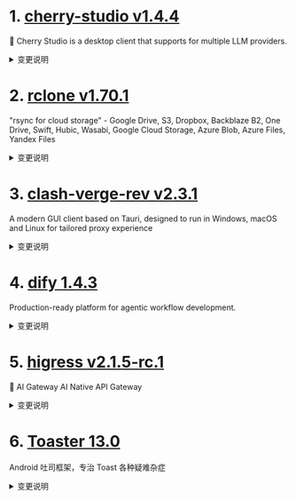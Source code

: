 
# 1. [cherry-studio v1.4.4](https://github.com/CherryHQ/cherry-studio/releases/tag/v1.4.4)  
🍒 Cherry Studio is a desktop client that supports for multiple LLM providers.
<details>
<summary>变更说明</summary>

## What's Changed

- 新功能：选择用户数据保存的目录
- 快捷助手：支持单独选择助手，支持暂停、上下文、思考过程、流式
- 划词助手：通过系统托盘菜单开关
- 翻译(Sidebar)：新增翻译设置的 Markdown 预览选项
- 新供应商：新增Vertex AI支持、新增Lanyu
- 修复API：OpenAI 响应工具使用问题、Anthropic非流式工具调用的处理、Gemini消息初始化和处理逻辑、SiliconFlow失效文生图模型、Doubao/Mistral推理控制支持
- 修复文件与内容处理：优化块检索中的图片文件处理、改进知识库搜索的重写逻辑、修复知识库创建时嵌入维度获取失败的问题
- 修复UI与交互：统一发送消息快捷键行为、多模型响应中锚点点击无法跳转的问题、输入栏回车键处理
- 修复MCP：MCP 服务器工具获取的错误处理、移除已弃用的MCP和知识库逻辑

* fix(Markdown): inline math overflow  
* feat:add cephalon provider   
* Feat/support 302ai provider  
* feat: add middleware support for provider  
* feat(Markdown): customize table to support source copying  
* feat: animate topic renaming  
* fix: start animation only if the topic should be renamed  
* feat: Support reasoning control for Doubao/Mistral models.  
* fix: token usage always display when assistant msg generation aborted  
* feat: Reduce app size  
* feat: Enhance AppUpdater for Windows installation directory support  
* refactor(CodeEditor): remove the right border of gutters  
* fix(MermaidPreview): re-render mermaid on display change  
* fix(TopicRenaming): captured activeTopic.id is outdated and causes accidental topic changing after renaming  
* refactor(ImageBlock): enhance loading state presentation and improve …  
* feat:  clean up Windows license files  
* chore(electron.vite.config): update Rollup configuration for single file packaging  
* fix(SelectionAssistant): make add custom action button bigger  
* feat: add prompt variable "username"  
* fix: model_name prompt var always use default model  
* fix: missing topic prompt on resend/regenerate and duplicate prevention  
* fix: transparent background on translate dropdown  
* fix: remove margin-bottom for loading animation  
* feat: add prompt variables docs on topic naming modal popup  
* fix: update app-builder-lib patch and add excludeReBuildModules option  
* fix: update app-builder-lib patch and adjust minimumSystemVersion handling  
* fix(model): qwen3 model detection  
* fix(ImageGenerationMiddleware): correctly process image URLs  
* chore(ci): remove --fix from lint  
* fix: 7127  
* fix: send message shortcut doesn't work when editing existing message  
* feat:add lanyun mcp server  
* feat: use variables in topic naming and improve default prompt  
* refactor: optimize notion export  
* fix: prevent update button from rendering when auto-check for updates…  
* fix(SelectionService): Win10 showing problem & AlwaysOnTop level  
* feat: Add PDF file support for OpenAI vision models  
* fix: include image files in block retrieval for improved file handling  
* fix: enable stream output in assistant settings for chat completion  
* fix: gemini generateImage model detection  
* fix: reranker i18n  
* feat: add quick assistant settings panel and management functionality  
* fix: enhance AppUpdater with IP country detection  
* Feat/vertex ai support  
* fix: modify siliconflow text-to-image available models  
* [功能]: aihubmix 更新默认模型  
* fix: support tei  
* fix(PromptPopup): Textarea overflow causes modal's close button  unclickable  
* fix(Inputbar): handle Enter key press correctly during composition  
* fix(MessageMenubar): add "copy plain text" control  
* Update models.ts, fix doubao-seed-1-6  
* fix: unified the behavior of SendMessage shortcut  
* fix: add Markdown preview option in translation settings  
* fix: classify agents as Chinese and English  
* fix: use rewrite to search knowledge  
* fix: refactor provider middleware  
* feat: Add pricing configuration and display for models  
* fix: update buildSdkMessages to handle undefined output in API clients  
* feat: toggle Selection Assistant on tray menu  
* fix: update dify icon  
* feat: Add app data path selection and relaunch functionality  
* fix: initialize messageContents and improve message handling in GeminiAPIClient; add new Gemini model to configuration  
* fix: lint  
* fix(OpenAI): respect successful stream without finish reason  
* refactor(QuickAssistant): fix loop rendering & support context/pause/thinking block  
* feat: update gemini-2.5 model capabilities and thinking budget  
* fix(AnthropicAPIClient): non stream tooluse  
* Fix: Handle embedding dimension retrieval failure when creating knowledge base  
* fix: 修复多模型回答的锚点点击无法跳转问题  
* fix(ApiService): improve error handling when fetching tools from MCP servers  
* fix: openai response tool use  
* chore(WebDav): remove useless webdav restore  
* refactor: remove deprecated MCP server handling and knowledge base ID logic from Inputbar and related services  
* refactor(CodeBlock): support more file extensions for code downloading  
* refactor: hard-coded language map  
* fix: update WindowService transparency and improve Inputbar resizing …  

## New Contributors
*  made their first contribution in 
*  made their first contribution in 
*  made their first contribution in 
*  made their first contribution in 
*  made their first contribution in 
*  made their first contribution in 
*  made their first contribution in 

**Full Changelog**:   

</details>

# 2. [rclone v1.70.1](https://github.com/rclone/rclone/releases/tag/v1.70.1)  
"rsync for cloud storage" - Google Drive, S3, Dropbox, Backblaze B2, One Drive, Swift, Hubic, Wasabi, Google Cloud Storage, Azure Blob, Azure Files, Yandex Files
<details>
<summary>变更说明</summary>

This is the v1.70.1 release of rclone.

Full details of the changes can be found in .
  

</details>

# 3. [clash-verge-rev v2.3.1](https://github.com/clash-verge-rev/clash-verge-rev/releases/tag/v2.3.1)  
A modern GUI client based on Tauri, designed to run in Windows, macOS and Linux for tailored proxy experience
<details>
<summary>变更说明</summary>

## v2.3.1

**发行代号：御**
代号释义： 「御」，象征掌控与守护，寓意本次版本对系统稳定性、安全性与用户体验的全面驾驭与提升。


| Dark                             | Light                             |
| -------------------------------- | --------------------------------- |
| ![预览](./docs/preview_dark.png) | ![预览](./docs/preview_light.png) |

## v2.3.1

### 🐞 修复问题

- 增加配置文件校验，修复从古老版本升级上来的"No such file or directory (os error 2)"错误
- 修复扩展脚本转义错误
- 修复 macOS Intel X86 架构构建错误导致无法运行
- 修复 Linux 下界面边框白边问题
- 修复 托盘 无响应问题
- 修复 托盘 无法从轻量模式退出并恢复窗口
- 修复 快速切换订阅可能导致的卡死问题

### ✨ 新增功能

- 新增 window-state 窗口状态管理和恢复

### 🚀 优化改进

- 优化 托盘 统一响应
- 优化 静默启动+自启动轻量模式 运行方式
- 升级依赖

### 下载

Windows (不支持win7)：
- 安装版： |  （因为便携版问题较多不再提供便携版）

macOS 11+：
- DMG： | 

Linux：
- DEB： |  (Debian系) 使用 apt ./路径 安装
- RPM： |  (Redhat系) 使用 dnf ./路径 安装

### 快速上手
- 

### 稳定机场VPN推荐
- 

### 赞助项目
- 

### Clash Verge Rev TG频道：
-   

</details>

# 4. [dify 1.4.3](https://github.com/langgenius/dify/releases/tag/1.4.3)  
Production-ready platform for agentic workflow development.
<details>
<summary>变更说明</summary>

## 🚀 What’s New in v1.4.3? 🚀

It’s all about smoothing out the wrinkles and enhancing flexibility in this update. Here’s the rundown:
#
## 🛠 Fixes and Improvements

- **LLM Node Enhancements**: We've ironed out issues with missing parameters for structured outputs; now your LLM node is more robust and prepared for all it can handle thanks to  .

- **Gemini LLM Support**: For those integrating with Gemini, you'll now find support for the Gemini 0.2.x plugin running smoothly in your agent apps, as addressed  .

- **Markdown Button Fix**: Sending messages through the Markdown button should now work flawlessly, thanks to  .

- **Login Rate Limit Clearing**: After a password reset, we’ve made sure the login rate limits are cleared, preventing any unnecessary hurdles, addressed  .

- **App Info Update**: For better transparency, the author_name is now part of the app info, thanks to  .

- **Documentation Link Fixes**: We’ve generalized the method for retrieving documentation links to respect localizations and squashed those error link paths, thanks to insights from  .

- **Document Indexing Boundaries**: A fix ensures document indexing is correctly bound to a session, reducing those pesky unbound errors, tackled  .

- **Conversation Panel Optimization**: We've fine-tuned the width adjustment logic for the conversation-panel modal, ensuring a smoother user interface experience, improved  .

- **CI Tests with Oceanbase**: Integration tests now run the VDB tests of Oceanbase using Docker Compose within CI, streamlining our testing procedures thanks to  .

- **Dead Code Cleanup**: We’ve removed some obsolete code utilizing Vulture, keeping our codebase leaner and cleaner, courtesy of  .

- **Localized Documentation Updates**: Documentation link updates now support localization across various components, enhancing accessibility for our global community, thanks to  .

Keep those pull requests coming as we aim to make your user experience as seamless and intuitive as possible! 🌟

---
#
## Upgrade Guide
#
### Docker Compose Deployments

1. Back up your customized docker-compose YAML file (optional)

   ```bash
   cd docker
   cp docker-compose.yaml docker-compose.yaml.$(date +%s).bak
   ```

2. Get the latest code from the main branch

   ```bash
   git checkout main
   git pull origin main
   ```

3. Stop the service. Please execute in the docker directory

   ```bash
   docker compose down
   ```

4. Back up data

   ```bash
   tar -cvf volumes-$(date +%s).tgz volumes
   ```

5. Upgrade services

   ```bash
   docker compose up -d
   ```
#
### Source Code Deployments

1. Stop the API server, Worker, and Web frontend Server.

2. Get the latest code from the release branch:

   ```bash
   git checkout 1.4.3
   ```

3. Update Python dependencies:

   ```bash
   cd api
   uv sync
   ```

7. Then, let's run the migration script:

   ```bash
   uv run flask db upgrade
   ```

8. Finally, run the API server, Worker, and Web frontend Server again.

---
#

## What's Changed
* fix remote ip header CF-Connecting-IP  
* fix(llm_node): missing parameters for structure outputs  
* 🐛 Fix(Gemini LLM): Support Gemini 0.2.x plugin on agent app  
* fix: markdown button can't send message  
* refactor(sqlalchemy_workflow_execution_repository): Use the max funtion for getting next_sequence_number.  
* feat: add S3_USE_AWS env var to explicitly distinguish AWS S3 usage in plugin-daemon  
* fix(auth): Clear login rate limit after password reset  
* chore: app info add author_name  
* refactor: generalize method for getting doc link respecting locale and fix error link paths  
* docs: conv and user_id  
* document indexing not bound to a Session  
* fix: correct description for edu coupon  
* fix(web): optimize conversation-panel Modal width adjustment logic  
* test: run vdb test of oceanbase with docker compose in CI tests  
* fix: delete some dead code using vulture  
* Feat/add rag dev deploy  
* fix: update documentation links for various components to support localization  
* chore: rename workflow blocks  
* chore: bump version to 1.4.3  
#
## New Contributors
*  made their first contribution in 

**Full Changelog**:   

</details>

# 5. [higress v2.1.5-rc.1](https://github.com/alibaba/higress/releases/tag/v2.1.5-rc.1)  
🤖 AI Gateway AI Native API Gateway
<details>
<summary>变更说明</summary>

## What's Changed
* feat: Plugin server supports k8s deployment and configures the default download URL of the plugin(, ,)  
* fix: change auto generate se namespace to mcp  
* fix(ai-proxy): fix bedrock Sigv4 mismatch  
* fix: fix const McpStreamableProtocol spell mistake  
* feat(ai-proxy): Adjust the streaming response structure to keep it consistent with the openai  
* add  mcp-server  doc  
* opt: unify the `end-of-line` markers in the MCP session filter.  
* fix(ai-proxy): fix gemini provider missing finishReason  
* docs: fix broken link in mcp-servers README_zh.md  
* feat: support for wanxiang image/video generation in ai-proxy & ai-statistics  
* feat: Add AI-based bidding information tool MCP service  
* fix: When configuring an MCP server for SSE forwarding, the controller may crash  
* feat: add default route support for wanx image&video synthesis  
* feat(ai-proxy): add support for OpenAI Fine-Tuning API  
* add release-notes of 2.1.4  
* feat: add mcp-router plugin  
* update envoy and istio  
* release 2.1.5-rc.1  

## New Contributors
*  made their first contribution in 
*  made their first contribution in 
*  made their first contribution in 

**Full Changelog**:   

</details>

# 6. [Toaster 13.0](https://github.com/getActivity/Toaster/releases/tag/13.0)  
Android 吐司框架，专治 Toast 各种疑难杂症
<details>
<summary>变更说明</summary>

优化反射方法中的变量命名
优化框架获取 Toast 默认延迟时间
优化框架获取 Toast 默认延迟时间的方式
修改 Toast 跨页面显示的实现方式
开放 Toast 策略中的 Handler 对象给子类  

</details>

